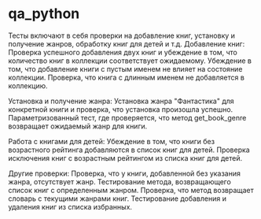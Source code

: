 # qa_python

Тесты включают в себя проверки на добавление книг, установку и получение жанров, обработку книг для детей и т.д.
Добавление книг:
Проверка успешного добавления двух книг и убеждение в том, что количество книг в коллекции соответствует ожидаемому.
Убеждение в том, что добавление книги с пустым именем не влияет на состояние коллекции.
Проверка, что книга с длинным именем не добавляется в коллекцию.

Установка и получение жанра:
Установка жанра "Фантастика" для конкретной книги и проверка, что установка произошла успешно.
Параметризованный тест, где проверяется, что метод get_book_genre возвращает ожидаемый жанр для книги.

Работа с книгами для детей:
Убеждение в том, что книги без возрастного рейтинга добавляются в список книг для детей.
Проверка исключения книг с возрастным рейтингом из списка книг для детей.

Другие проверки:
Проверка, что у книги, добавленной без указания жанра, отсутствует жанр.
Тестирование метода, возвращающего список книг с определенным жанром.
Проверка, что метод возвращает словарь с текущими жанрами книг.
Тестирование добавления и удаления книг из списка избранных.